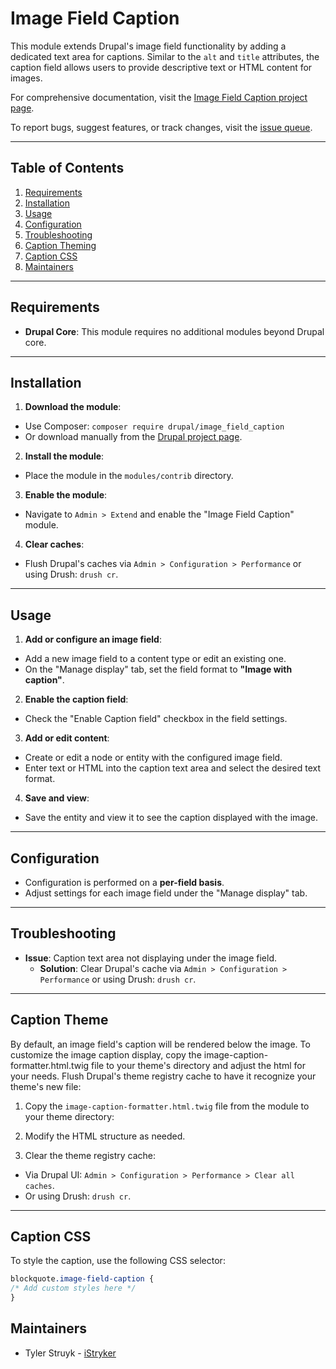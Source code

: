 # Image Field Caption

This module extends Drupal's image field functionality by adding a dedicated text area for captions. Similar to the `alt` and `title` attributes, the caption field allows users to provide descriptive text or HTML content for images.

For comprehensive documentation, visit the [Image Field Caption project page](https://www.drupal.org/project/image_field_caption).

To report bugs, suggest features, or track changes, visit the [issue queue](https://www.drupal.org/project/issues/image_field_caption).

---

## Table of Contents

1. [Requirements](#requirements)
2. [Installation](#installation)
3. [Usage](#usage)
4. [Configuration](#configuration)
5. [Troubleshooting](#troubleshooting)
6. [Caption Theming](#caption-theme)
7. [Caption CSS](#caption-css)
8. [Maintainers](#maintainers)

---

## Requirements

- **Drupal Core**: This module requires no additional modules beyond Drupal core.

---

## Installation

1. **Download the module**:
  - Use Composer: `composer require drupal/image_field_caption`
  - Or download manually from the [Drupal project page](https://www.drupal.org/project/image_field_caption).

2. **Install the module**:
  - Place the module in the `modules/contrib` directory.

3. **Enable the module**:
  - Navigate to `Admin > Extend` and enable the "Image Field Caption" module.

4. **Clear caches**:
  - Flush Drupal's caches via `Admin > Configuration > Performance` or using Drush: `drush cr`.

---

## Usage

1. **Add or configure an image field**:
  - Add a new image field to a content type or edit an existing one.
  - On the "Manage display" tab, set the field format to **"Image with caption"**.

2. **Enable the caption field**:
  - Check the "Enable Caption field" checkbox in the field settings.

3. **Add or edit content**:
  - Create or edit a node or entity with the configured image field.
  - Enter text or HTML into the caption text area and select the desired text format.

4. **Save and view**:
  - Save the entity and view it to see the caption displayed with the image.

---

## Configuration

- Configuration is performed on a **per-field basis**.
- Adjust settings for each image field under the "Manage display" tab.

---

## Troubleshooting

- **Issue**: Caption text area not displaying under the image field.
  - **Solution**: Clear Drupal's cache via `Admin > Configuration > Performance` or using Drush: `drush cr`.

---

## Caption Theme

  By default, an image field's caption will be rendered below the image.
  To customize the image caption display,
  copy the image-caption-formatter.html.twig file
  to your theme's directory and adjust the html for your needs.
  Flush Drupal's theme registry cache to have
  it recognize your theme's new file:

1. Copy the `image-caption-formatter.html.twig` file from the module to your theme directory:
2. Modify the HTML structure as needed.

3. Clear the theme registry cache:
- Via Drupal UI: `Admin > Configuration > Performance > Clear all caches`.
- Or using Drush: `drush cr`.

---

## Caption CSS

To style the caption, use the following CSS selector:
```css
blockquote.image-field-caption {
/* Add custom styles here */
}
```
## Maintainers

- Tyler Struyk - [iStryker](https://www.drupal.org/u/istryker)
